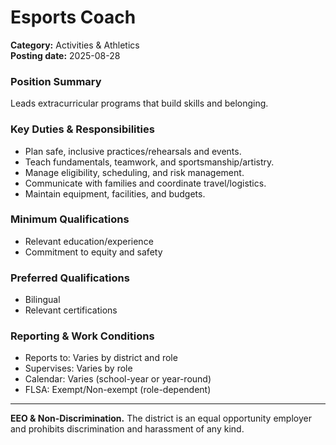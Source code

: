# Esports Coach

**Category:** Activities & Athletics  
**Posting date:** 2025-08-28

### Position Summary

Leads extracurricular programs that build skills and belonging.

### Key Duties & Responsibilities
- Plan safe, inclusive practices/rehearsals and events.
- Teach fundamentals, teamwork, and sportsmanship/artistry.
- Manage eligibility, scheduling, and risk management.
- Communicate with families and coordinate travel/logistics.
- Maintain equipment, facilities, and budgets.

### Minimum Qualifications
- Relevant education/experience
- Commitment to equity and safety

### Preferred Qualifications
- Bilingual
- Relevant certifications

### Reporting & Work Conditions
- Reports to: Varies by district and role
- Supervises: Varies by role
- Calendar: Varies (school-year or year-round)
- FLSA: Exempt/Non-exempt (role-dependent)

---
**EEO & Non-Discrimination.** The district is an equal opportunity employer and prohibits discrimination and harassment of any kind.
